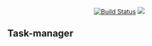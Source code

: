 <p align="center">
    <a href="https://travis-ci.org/ravilushqa/task-manager"><img src="https://travis-ci.org/ravilushqa/task-manager.svg?branch=master" alt="Build Status"></a>
    <a href="https://codeclimate.com/github/ravilushqa/project-lvl4-s199/maintainability"><img src="https://api.codeclimate.com/v1/badges/42b5ea5a9c2cd874522b/maintainability" /></a>
</p>

## Task-manager
